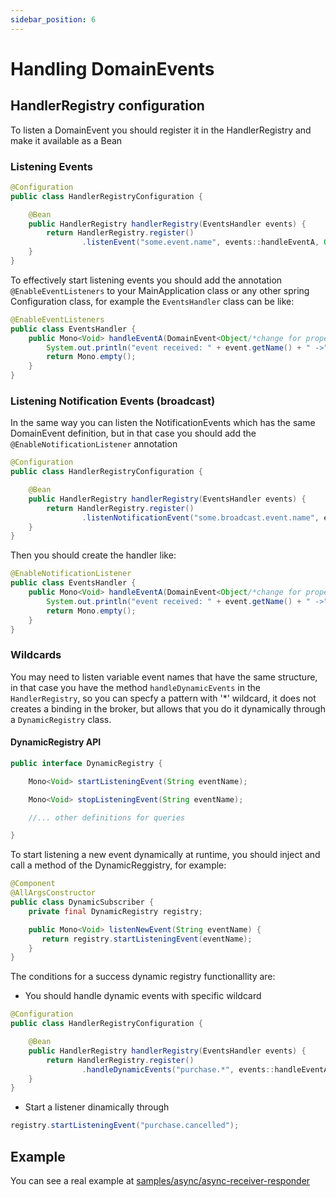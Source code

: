 ```yaml
---
sidebar_position: 6
---
```


# Handling DomainEvents

## HandlerRegistry configuration

To listen a DomainEvent you should register it in the HandlerRegistry and make it available as a Bean

### Listening Events

```java
@Configuration
public class HandlerRegistryConfiguration {

    @Bean
    public HandlerRegistry handlerRegistry(EventsHandler events) {
        return HandlerRegistry.register()
                .listenEvent("some.event.name", events::handleEventA, Object.class/*change for proper model*/);
    }
}
```

To effectively start listening events you should add the annotation `@EnableEventListeners` to your MainApplication class or any other spring Configuration class, for example the `EventsHandler` class can be like:

```java
@EnableEventListeners
public class EventsHandler {
    public Mono<Void> handleEventA(DomainEvent<Object/*change for proper model*/> event) {
        System.out.println("event received: " + event.getName() + " ->" + event.getData());
        return Mono.empty();
    }
}
```

### Listening Notification Events (broadcast)

In the same way you can listen the NotificationEvents which has the same DomainEvent definition, but in that case you should add the `@EnableNotificationListener` annotation 

```java
@Configuration
public class HandlerRegistryConfiguration {

    @Bean
    public HandlerRegistry handlerRegistry(EventsHandler events) {
        return HandlerRegistry.register()
                .listenNotificationEvent("some.broadcast.event.name", events::handleEventA, Object.class/*change for proper model*/);
    }
}
```

Then you should create the handler like:

```java
@EnableNotificationListener
public class EventsHandler {
    public Mono<Void> handleEventA(DomainEvent<Object/*change for proper model*/> event) {
        System.out.println("event received: " + event.getName() + " ->" + event.getData());
        return Mono.empty();
    }
}
```

### Wildcards

You may need to listen variable event names that have the same structure, in that case you have the method `handleDynamicEvents` in the `HandlerRegistry`, so you can specfy a pattern with '*' wildcard, it does not creates a binding in the broker, but allows that you do it dynamically through a `DynamicRegistry` class.

#### DynamicRegistry API

```java
public interface DynamicRegistry {

    Mono<Void> startListeningEvent(String eventName);

    Mono<Void> stopListeningEvent(String eventName);

    //... other definitions for queries

}
```

To start listening a new event dynamically at runtime, you should inject and call a method of the DynamicReggistry, for example:

```java
@Component
@AllArgsConstructor
public class DynamicSubscriber {
    private final DynamicRegistry registry;

    public Mono<Void> listenNewEvent(String eventName) {
       return registry.startListeningEvent(eventName);
    }
}
```

The conditions for a success dynamic registry functionallity are:

- You should handle dynamic events with specific wildcard
```java
@Configuration
public class HandlerRegistryConfiguration {

    @Bean
    public HandlerRegistry handlerRegistry(EventsHandler events) {
        return HandlerRegistry.register()
                .handleDynamicEvents("purchase.*", events::handleEventA, Object.class/*change for proper model*/);
    }
}
```

- Start a listener dinamically through

```java
registry.startListeningEvent("purchase.cancelled");
```

## Example

You can see a real example at [samples/async/async-receiver-responder](https://github.com/reactive-commons/reactive-commons-java/tree/master/samples/async/async-receiver-responder)